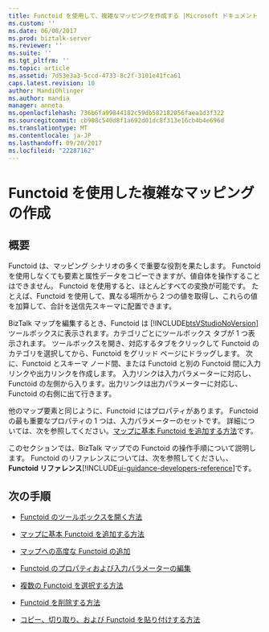 ```yaml
---
title: Functoid を使用して、複雑なマッピングを作成する |Microsoft ドキュメント
ms.custom: ''
ms.date: 06/08/2017
ms.prod: biztalk-server
ms.reviewer: ''
ms.suite: ''
ms.tgt_pltfrm: ''
ms.topic: article
ms.assetid: 7d53e3a3-5ccd-4733-8c2f-3101e41fca61
caps.latest.revision: 10
author: MandiOhlinger
ms.author: mandia
manager: anneta
ms.openlocfilehash: 736b6fa99844182c59db582182056faea1d3f322
ms.sourcegitcommit: cb908c540d8f1a692d01dc8f313e16cb4b4e696d
ms.translationtype: MT
ms.contentlocale: ja-JP
ms.lasthandoff: 09/20/2017
ms.locfileid: "22287162"
---
```

# <a name="using-functoids-to-create-more-complex-mappings"></a>Functoid を使用した複雑なマッピングの作成

## <a name="overview"></a>概要
Functoid は、マッピング シナリオの多くで重要な役割を果たします。 Functoid を使用しなくても要素と属性データをコピーできますが、値自体を操作することはできません。 Functoid を使用すると、ほとんどすべての変換が可能です。 たとえば、Functoid を使用して、異なる場所から 2 つの値を取得し、これらの値を加算して、合計を送信先スキーマに配置できます。  
  
 BizTalk マップを編集するとき、Functoid は [!INCLUDE[btsVStudioNoVersion](../includes/btsvstudionoversion-md.md)] ツールボックスに表示されます。カテゴリごとにツールボックス タブが 1 つ表示されます。 ツールボックスを開き、対応するタブをクリックして Functoid のカテゴリを選択してから、Functoid をグリッド ページにドラッグします。 次に、Functoid とスキーマ ノード間、または Functoid と別の Functoid 間に入力リンクや出力リンクを作成します。 入力リンクは入力パラメーターに対応し、Functoid の左側から入ります。出力リンクは出力パラメーターに対応し、Functoid の右側に出て行きます。  
  
 他のマップ要素と同じように、Functoid にはプロパティがあります。 Functoid の最も重要なプロパティの 1 つは、入力パラメーターのセットです。 詳細については、次を参照してください。[マップに基本 Functoid を追加する方法](../core/how-to-add-basic-functoids-to-a-map.md)です。  
  
 このセクションでは、BizTalk マップでの Functoid の操作手順について説明します。 Functoid のリファレンスについては、次を参照してください。、 **Functoid リファレンス**[!INCLUDE[ui-guidance-developers-reference](../includes/ui-guidance-developers-reference.md)]です。
  
## <a name="next-steps"></a>次の手順 
  
-   [Functoid のツールボックスを開く方法](../core/how-to-open-the-functoid-toolbox.md)  
  
-   [マップに基本 Functoid を追加する方法](../core/how-to-add-basic-functoids-to-a-map.md)  
  
-   [マップへの高度な Functoid の追加](../core/adding-advanced-functoids-to-a-map.md)  
  
-   [Functoid のプロパティおよび入力パラメーターの編集](../core/editing-functoid-properties-and-input-parameters.md)  
  
-   [複数の Functoid を選択する方法](../core/how-to-select-multiple-functoids.md)  
  
-   [Functoid を削除する方法](../core/how-to-delete-functoids.md)  
  
-   [コピー、切り取り、および Functoid を貼り付けする方法](../core/how-to-copy-cut-and-paste-a-functoid.md)